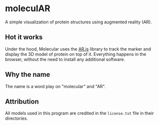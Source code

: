 # moleculAR

A simple visualization of protein structures using augmented reality (AR).

## Hot it works

Under the hood, Molecular uses the [AR.js](https://ar-js-org.github.io/AR.js-Docs/) library to track the marker and display the 3D model of protein on top of it. Everything happens in the browser, without the need to install any additional software.

## Why the name

The name is a word play on "molecular" and "AR".

## Attribution

All models used in this program are credited in the `license.txt` file in their directories.
